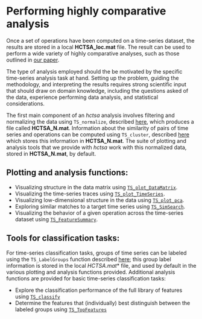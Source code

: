 # Performing highly comparative analysis
<!--{#sec:analyzing}-->

Once a set of operations have been computed on a time-series dataset, the results are stored in a local **HCTSA_loc.mat** file.
The result can be used to perform a wide variety of highly comparative analyses, such as those outlined in [our paper](http://rsif.royalsocietypublishing.org/content/10/83/20130048.full).

The type of analysis employed should the be motivated by the specific time-series analysis task at hand.
Setting up the problem, guiding the methodology, and interpreting the results requires strong scientific input that should draw on domain knowledge, including the questions asked of the data, experience performing data analysis, and statistical considerations.

The first main component of an *hctsa* analysis involves filtering and normalizing the data using `TS_normalize`, described [here](filtering_and_normalizing.md), which produces a file called **HCTSA_N.mat**.
Information about the similarity of pairs of time series and operations can be computed using `TS_cluster`, described [here](clustering_rows_and_columns.md) which stores this information in **HCTSA_N.mat**.
The suite of plotting and analysis tools that we provide with *hctsa* work with this normalized data, stored in **HCTSA_N.mat**, by default.

## Plotting and analysis functions:
* Visualizing structure in the data matrix using [`TS_plot_DataMatrix`](visualizing_the_data_matrix.md).
* Visualizing the time-series traces using [`TS_plot_TimeSeries`](plotting_the_time_series.md).
* Visualizing low-dimensional structure in the data using [`TS_plot_pca`](low_dim.md).
* Exploring similar matches to a target time series using [`TS_SimSearch`](sim_search.md).
* Visualizing the behavior of a given operation across the time-series dataset using [`TS_FeatureSummary`](feature_summary.md).

## Tools for classification tasks:
For time-series classification tasks, groups of time series can be labeled using the `TS_LabelGroups` function described [here](grouping.md); this group label information is stored in the local **HCTSA*.mat** file, and used by default in the various plotting and analysis functions provided.
Additional analysis functions are provided for basic time-series classification tasks:
* Explore the classification performance of the full library of features using [`TS_classify`](ts_classify.md)
* Determine the features that (individually) best distinguish between the labeled groups using [`TS_TopFeatures`](ts_topfeatures.md)
